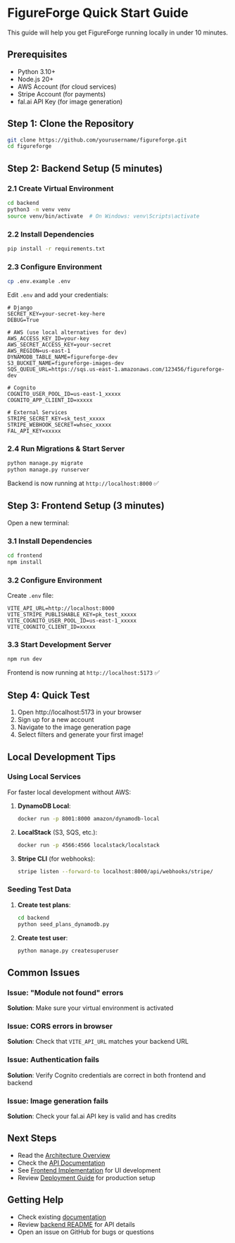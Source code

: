 # FigureForge Quick Start Guide

This guide will help you get FigureForge running locally in under 10 minutes.

## Prerequisites

- Python 3.10+
- Node.js 20+
- AWS Account (for cloud services)
- Stripe Account (for payments)
- fal.ai API Key (for image generation)

## Step 1: Clone the Repository

```bash
git clone https://github.com/yourusername/figureforge.git
cd figureforge
```

## Step 2: Backend Setup (5 minutes)

### 2.1 Create Virtual Environment
```bash
cd backend
python3 -m venv venv
source venv/bin/activate  # On Windows: venv\Scripts\activate
```

### 2.2 Install Dependencies
```bash
pip install -r requirements.txt
```

### 2.3 Configure Environment
```bash
cp .env.example .env
```

Edit `.env` and add your credentials:
```env
# Django
SECRET_KEY=your-secret-key-here
DEBUG=True

# AWS (use local alternatives for dev)
AWS_ACCESS_KEY_ID=your-key
AWS_SECRET_ACCESS_KEY=your-secret
AWS_REGION=us-east-1
DYNAMODB_TABLE_NAME=figureforge-dev
S3_BUCKET_NAME=figureforge-images-dev
SQS_QUEUE_URL=https://sqs.us-east-1.amazonaws.com/123456/figureforge-dev

# Cognito
COGNITO_USER_POOL_ID=us-east-1_xxxxx
COGNITO_APP_CLIENT_ID=xxxxx

# External Services
STRIPE_SECRET_KEY=sk_test_xxxxx
STRIPE_WEBHOOK_SECRET=whsec_xxxxx
FAL_API_KEY=xxxxx
```

### 2.4 Run Migrations & Start Server
```bash
python manage.py migrate
python manage.py runserver
```

Backend is now running at `http://localhost:8000` ✅

## Step 3: Frontend Setup (3 minutes)

Open a new terminal:

### 3.1 Install Dependencies
```bash
cd frontend
npm install
```

### 3.2 Configure Environment
Create `.env` file:
```env
VITE_API_URL=http://localhost:8000
VITE_STRIPE_PUBLISHABLE_KEY=pk_test_xxxxx
VITE_COGNITO_USER_POOL_ID=us-east-1_xxxxx
VITE_COGNITO_CLIENT_ID=xxxxx
```

### 3.3 Start Development Server
```bash
npm run dev
```

Frontend is now running at `http://localhost:5173` ✅

## Step 4: Quick Test

1. Open http://localhost:5173 in your browser
2. Sign up for a new account
3. Navigate to the image generation page
4. Select filters and generate your first image!

## Local Development Tips

### Using Local Services

For faster local development without AWS:

1. **DynamoDB Local**:
   ```bash
   docker run -p 8001:8000 amazon/dynamodb-local
   ```

2. **LocalStack** (S3, SQS, etc.):
   ```bash
   docker run -p 4566:4566 localstack/localstack
   ```

3. **Stripe CLI** (for webhooks):
   ```bash
   stripe listen --forward-to localhost:8000/api/webhooks/stripe/
   ```

### Seeding Test Data

1. **Create test plans**:
   ```bash
   cd backend
   python seed_plans_dynamodb.py
   ```

2. **Create test user**:
   ```bash
   python manage.py createsuperuser
   ```

## Common Issues

### Issue: "Module not found" errors
**Solution**: Make sure your virtual environment is activated

### Issue: CORS errors in browser
**Solution**: Check that `VITE_API_URL` matches your backend URL

### Issue: Authentication fails
**Solution**: Verify Cognito credentials are correct in both frontend and backend

### Issue: Image generation fails
**Solution**: Check your fal.ai API key is valid and has credits

## Next Steps

- Read the [Architecture Overview](architecture.md)
- Check the [API Documentation](api-spec.md)
- See [Frontend Implementation](frontend-implementation.md) for UI development
- Review [Deployment Guide](deployment-checklist.md) for production setup

## Getting Help

- Check existing [documentation](../docs/)
- Review [backend README](../backend/README.md) for API details
- Open an issue on GitHub for bugs or questions